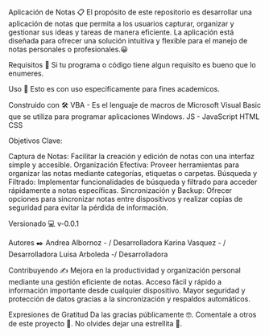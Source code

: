 
Aplicación de Notas 📋
El propósito de este repositorio es desarrollar una aplicación de notas que permita a los usuarios capturar, organizar y gestionar sus ideas y tareas de manera eficiente. La aplicación está diseñada para ofrecer una solución intuitiva y flexible para el manejo de notas personales o profesionales.😀



Requisitos 📄
Si tu programa o código tiene algun requisito es bueno que lo enumeres.

Uso 💪
Esto es con uso especificamente para fines academicos. 

Construido con 🛠️
VBA - Es el lenguaje de macros de Microsoft Visual Basic que se utiliza para programar aplicaciones Windows.
JS - JavaScript
HTML
CSS

Objetivos Clave:

Captura de Notas: Facilitar la creación y edición de notas con una interfaz simple y accesible.
Organización Efectiva: Proveer herramientas para organizar las notas mediante categorías, etiquetas o carpetas.
Búsqueda y Filtrado: Implementar funcionalidades de búsqueda y filtrado para acceder rápidamente a notas específicas.
Sincronización y Backup: Ofrecer opciones para sincronizar notas entre dispositivos y realizar copias de seguridad para evitar la pérdida de información.


Versionado 💻
v-0.0.1

Autores ✒️
Andrea Albornoz - / Desarrolladora
Karina Vasquez - / Desarrolladora
Luisa Arboleda -/ Desarrolladora

Contribuyendo ✍️
Mejora en la productividad y organización personal mediante una gestión eficiente de notas.
Acceso fácil y rápido a información importante desde cualquier dispositivo.
Mayor seguridad y protección de datos gracias a la sincronización y respaldos automáticos.



Expresiones de Gratitud
Da las gracias públicamente 🤓.
Comentale a otros de este proyecto 📢.
No olvides dejar una estrellita 🌟.